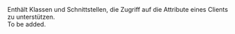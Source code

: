 <Namespace Name="Microsoft.WindowsAzure.MediaServices.Client">
  <Docs>
    <summary>Enthält Klassen und Schnittstellen, die Zugriff auf die Attribute eines Clients zu unterstützen.</summary> 
    <remarks>To be added.</remarks>
  </Docs>
</Namespace>
